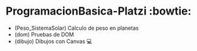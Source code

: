 # ProgramacionBasica-Platzi :bowtie:

- (Peso_SistemaSolar) Calculo de peso en planetas
- (dom) Pruebas de DOM
- (dibujo) Dibujos con Canvas :computer:

